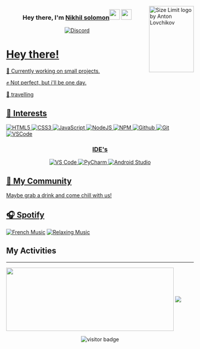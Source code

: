 
<img src="https://ai.github.io/size-limit/logo.svg" align="right"
     alt="Size Limit logo by Anton Lovchikov" width="120" height="178">

<h3 align="center">Hey there, I'm <a href="https://youtube.com/UltraX1">Nikhil solomon</a><img src="https://media.giphy.com/media/hvRJCLFzcasrR4ia7z/giphy.gif" width="28"> <img src="https://emojis.slackmojis.com/emojis/images/1531849430/4246/blob-sunglasses.gif?1531849430" width="28"/></h3>

<p align="center">
  <a href="https://discord.gg/zb7nMZc5"><img alt="Discord" title="Discord" src="https://img.shields.io/badge/-Discord-7289DA?style=for-the-badge&logo=discord&logoColor=white"/>

  
  
</p>


# Hey there!

💪 Currently working on small projects.

✊ Not perfect, but i'll be one day.

🎯 travelling




## :wrench: Interests

![HTML5](https://img.icons8.com/color/30/html-5.png) ![CSS3](https://img.icons8.com/color/30/css3.png) ![JavaScript](https://img.icons8.com/color/30/javascript.png) ![NodeJS](https://img.icons8.com/color/30/nodejs.png) ![NPM](https://img.icons8.com/color/30/npm.png) ![Github](https://img.icons8.com/material-outlined/30/github.png) ![Git](https://img.icons8.com/color/30/git.png) ![VSCode](https://img.icons8.com/color/30/visual-studio-code-2019.png)
  
<div align="center">

### IDE's

![VS Code](https://img.shields.io/badge/Visual_Studio_Code-0078D4?style=for-the-badge&logo=visual%20studio%20code&logoColor=white)
![PyCharm](https://img.shields.io/badge/PyCharm-000000.svg?&style=for-the-badge&logo=PyCharm&logoColor=white)
![Android Studio](https://img.shields.io/static/v1?style=for-the-badge&message=Android+Studio&color=222222&logo=Android+Studio&logoColor=3DDC84&label=)

</div>  

## 🤩 My Community

Maybe grab a drink and come chill with us!








## :headphones: Spotify

[![French Music](https://img.shields.io/badge/English20Music-%231DB954.svg?&style=for-the-badge&logo=spotify&logoColor=white)](https://open.spotify.com/playlist/75T9iO3fBQ61jgwRVaX8iz?si=bafd76d0c1d74935) [![Relaxing Music](https://img.shields.io/badge/Relaxing%20Music-%231DB954.svg?&style=for-the-badge&logo=spotify&logoColor=white)](https://open.spotify.com/playlist/3nefUccOcypMsYYzcKrSnL?si=d5e2c0b91ecf4fa0)


## My Activities
----
<a style="text-decoration: none;" href="https://youtube.com/Nikhil">
  <img width=450 height=170 align="center" src="https://github-readme-stats.vercel.app/api?username=nikhilSolomon&theme=midnight-purple&show_icons=true&bg_color=0D1117&hide_border=true" />
</a>
<a href="https://youtube.com/Nikhil">
   <img align="center" src="https://github-readme-stats.vercel.app/api/top-langs/?username=nikhilSolomon&theme=midnight-purple&layout=compact&bg_color=0D1117&hide_border=true" />
  
</a>  

<p align='center'>
  <img src="https://visitor-badge.glitch.me/badge?page_id=nikhilSolomon" alt="visitor badge"/>
</p>


